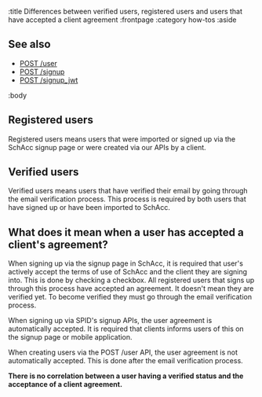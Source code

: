 :title Differences between verified users, registered users and users that have accepted a client agreement
:frontpage
:category how-tos
:aside
## See also

- [POST /user](/endpoints/POST/user/)
- [POST /signup](/endpoints/POST/signup/)
- [POST /signup_jwt](/endpoints/POST/signup_jwt/)

:body

## Registered users
Registered users means users that were imported or signed up via the SchAcc signup page or were created via our APIs 
by a client.

## Verified users
Verified users means users that have verified their email by going through the email verification process. 
This process is required by both users that have signed up or have been imported to SchAcc.

## What does it mean when a user has accepted a client's agreement?
When signing up via the signup page in SchAcc, it is required that user's actively accept the terms of use of SchAcc 
and the client they are signing into. This is done by checking a checkbox. All registered users that signs up through 
this process have accepted an agreement. It doesn't mean they are verified yet. To become verified they must go through 
the email verification process.

When signing up via SPID's signup APIs, the user agreement is automatically accepted. It is required that 
clients informs users of this on the signup page or mobile application.

When creating users via the POST /user API, the user agreement is not automatically accepted. This is done after 
the email verification process.

**There is no correlation between a user having a verified status and the acceptance of a client agreement.** 
